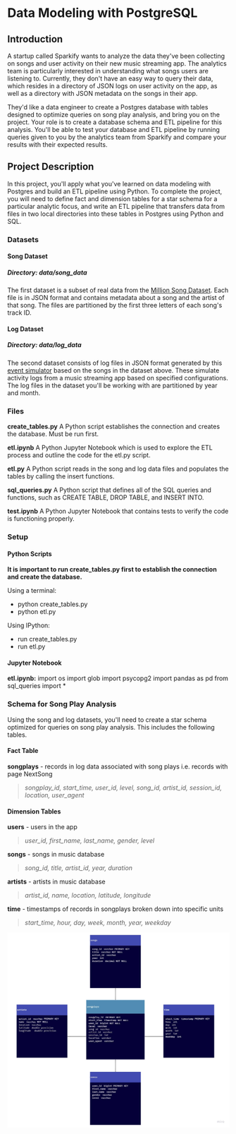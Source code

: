 # Data Modeling with PostgreSQL
## Introduction
A startup called Sparkify wants to analyze the data they've been collecting on songs and user activity on their new music streaming app. The analytics team is particularly interested in understanding what songs users are listening to. Currently, they don't have an easy way to query their data, which resides in a directory of JSON logs on user activity on the app, as well as a directory with JSON metadata on the songs in their app.

They'd like a data engineer to create a Postgres database with tables designed to optimize queries on song play analysis, and bring you on the project. Your role is to create a database schema and ETL pipeline for this analysis. You'll be able to test your database and ETL pipeline by running queries given to you by the analytics team from Sparkify and compare your results with their expected results.

## Project Description
In this project, you'll apply what you've learned on data modeling with Postgres and build an ETL pipeline using Python. To complete the project, you will need to define fact and dimension tables for a star schema for a particular analytic focus, and write an ETL pipeline that transfers data from files in two local directories into these tables in Postgres using Python and SQL.

### Datasets

#### Song Dataset
##### Directory: data/song_data
The first dataset is a subset of real data from the <a href="http://millionsongdataset.com/">Million Song Dataset</a>. Each file is in JSON format and contains metadata about a song and the artist of that song. The files are partitioned by the first three letters of each song's track ID.

#### Log Dataset
##### Directory: data/log_data
The second dataset consists of log files in JSON format generated by this <a href="https://github.com/Interana/eventsim">event simulator</a> based on the songs in the dataset above. These simulate activity logs from a music streaming app based on specified configurations. The log files in the dataset you'll be working with are partitioned by year and month. 

### Files

**create_tables.py**
A Python script establishes the connection and creates the database. Must be run first.

**etl.ipynb**
A Python Jupyter Notebook which is used to explore the ETL process and outline the code for the etl.py script.

**etl.py**
A Python script reads in the song and log data files and populates the tables by calling the insert functions.

**sql_queries.py**
A Python script that defines all of the SQL queries and functions, such as CREATE TABLE, DROP TABLE, and INSERT INTO. 

**test.ipynb**
A Python Jupyter Notebook that contains tests to verify the code is functioning properly.


### Setup

#### Python Scripts

**It is important to run create_tables.py first to establish the connection and create the database.**

Using a terminal:
- python create_tables.py
- python etl.py

Using IPython:
- run create_tables.py
- run etl.py

#### Jupyter Notebook

**etl.ipynb:**
import os
import glob
import psycopg2
import pandas as pd
from sql_queries import *

### Schema for Song Play Analysis
Using the song and log datasets, you'll need to create a star schema optimized for queries on song play analysis. This includes the following tables.

#### Fact Table
**songplays** - records in log data associated with song plays i.e. records with page NextSong
> *songplay_id, start_time, user_id, level, song_id, artist_id, session_id, location, user_agent*


#### Dimension Tables
**users**  - users in the app
> *user_id, first_name, last_name, gender, level*


**songs**  - songs in music database
> *song_id, title, artist_id, year, duration*


**artists** - artists in music database
> *artist_id, name, location, latitude, longitude*


**time** - timestamps of records in songplays broken down into specific units
> *start_time, hour, day, week, month, year, weekday*


![A star schema of the tables songplays, users, songs, artists, and time](/star_schema.jpg)


